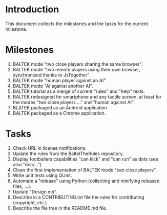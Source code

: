 # Introduction

This document collects the milestones and the tasks for the current milestone.

# Milestones

1. BALTEK mode "two close players sharing the same browser".
2. BALTEK mode "two remote players using their own browser, synchronized thanks to JsTogether"
3. BALTEK mode "human player against an AI".
4. BALTEK mode "AI against another AI".
5. BALTEK tutorial as a merge of current "rules" and "help" texts.
6. BALTEK redesigned for smartphone and any tactile screen, at least for the modes "two close players ..." and "human against AI".
7. BLATEK packaged as an Android application.
8. BALTEK packaged as a Chrome application.

# Tasks

1. Check URL in license notifications.
2. Update the rules from the BaltelTheRules repository.
3. Display footballers capabilities "can kick" and "can run" as dots (see also "doc/...")
4. Clean the first implementation of BALTEK mode "two close players".
5. Write unit tests using QUnit.
6. Automate a "release" using Python (collecting and minifying released files, ...).
7. Update "Design.md".
8. Describe in a CONTRIBUTING.txt file the rules for contributing (copyright, etc.)
9. Describe the file tree in the README.md file.